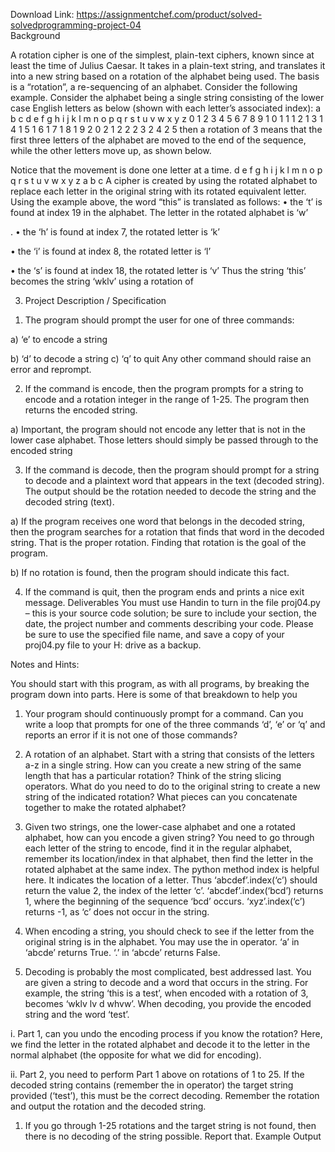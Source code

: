 Download Link: https://assignmentchef.com/product/solved-solvedprogramming-project-04
<br>
Background

A rotation cipher is one of the simplest, plain-text ciphers, known since at least the time of Julius Caesar. It takes in a plain-text string, and translates it into a new string based on a rotation of the alphabet being used. The basis is a “rotation”, a re-sequencing of an alphabet. Consider the following example. Consider the alphabet being a single string consisting of the lower case English letters as below (shown with each letter’s associated index): a b c d e f g h i j k l m n o p q r s t u v w x y z 0 1 2 3 4 5 6 7 8 9 1 0 1 1 1 2 1 3 1 4 1 5 1 6 1 7 1 8 1 9 2 0 2 1 2 2 2 3 2 4 2 5 then a rotation of 3 means that the first three letters of the alphabet are moved to the end of the sequence, while the other letters move up, as shown below.

Notice that the movement is done one letter at a time. d e f g h i j k l m n o p q r s t u v w x y z a b c A cipher is created by using the rotated alphabet to replace each letter in the original string with its rotated equivalent letter. Using the example above, the word “this” is translated as follows: • the ‘t’ is found at index 19 in the alphabet. The letter in the rotated alphabet is ‘w’

. • the ‘h’ is found at index 7, the rotated letter is ‘k’

• the ‘i’ is found at index 8, the rotated letter is ‘l’

• the ‘s’ is found at index 18, the rotated letter is ‘v’ Thus the string ‘this’ becomes the string ‘wklv’ using a rotation of

3. Project Description / Specification

1) The program should prompt the user for one of three commands:

a) ‘e’ to encode a string

b) ‘d’ to decode a string c) ‘q’ to quit Any other command should raise an error and reprompt.

2) If the command is encode, then the program prompts for a string to encode and a rotation integer in the range of 1-25. The program then returns the encoded string.

a) Important, the program should not encode any letter that is not in the lower case alphabet. Those letters should simply be passed through to the encoded string

3) If the command is decode, then the program should prompt for a string to decode and a plaintext word that appears in the text (decoded string). The output should be the rotation needed to decode the string and the decoded string (text).

a) If the program receives one word that belongs in the decoded string, then the program searches for a rotation that finds that word in the decoded string. That is the proper rotation. Finding that rotation is the goal of the program.

b) If no rotation is found, then the program should indicate this fact.

4) If the command is quit, then the program ends and prints a nice exit message. Deliverables You must use Handin to turn in the file proj04.py – this is your source code solution; be sure to include your section, the date, the project number and comments describing your code. Please be sure to use the specified file name, and save a copy of your proj04.py file to your H: drive as a backup.

Notes and Hints:

You should start with this program, as with all programs, by breaking the program down into parts. Here is some of that breakdown to help you

1. Your program should continuously prompt for a command. Can you write a loop that prompts for one of the three commands ‘d’, ‘e’ or ‘q’ and reports an error if it is not one of those commands?

2. A rotation of an alphabet. Start with a string that consists of the letters a-z in a single string. How can you create a new string of the same length that has a particular rotation? Think of the string slicing operators. What do you need to do to the original string to create a new string of the indicated rotation? What pieces can you concatenate together to make the rotated alphabet?

3. Given two strings, one the lower-case alphabet and one a rotated alphabet, how can you encode a given string? You need to go through each letter of the string to encode, find it in the regular alphabet, remember its location/index in that alphabet, then find the letter in the rotated alphabet at the same index. The python method index is helpful here. It indicates the location of a letter. Thus ‘abcdef’.index(‘c’) should return the value 2, the index of the letter ‘c’. ‘abcdef’.index(‘bcd’) returns 1, where the beginning of the sequence ‘bcd’ occurs. ‘xyz’.index(‘c’) returns -1, as ‘c’ does not occur in the string.

4. When encoding a string, you should check to see if the letter from the original string is in the alphabet. You may use the in operator. ‘a’ in ‘abcde’ returns True. ‘.’ in ‘abcde’ returns False.

5. Decoding is probably the most complicated, best addressed last. You are given a string to decode and a word that occurs in the string. For example, the string ‘this is a test’, when encoded with a rotation of 3, becomes ‘wklv lv d whvw’. When decoding, you provide the encoded string and the word ‘test’.

i. Part 1, can you undo the encoding process if you know the rotation? Here, we find the letter in the rotated alphabet and decode it to the letter in the normal alphabet (the opposite for what we did for encoding).

ii. Part 2, you need to perform Part 1 above on rotations of 1 to 25. If the decoded string contains (remember the in operator) the target string provided (‘test’), this must be the correct decoding. Remember the rotation and output the rotation and the decoded string.

1. If you go through 1-25 rotations and the target string is not found, then there is no decoding of the string possible. Report that. Example Output